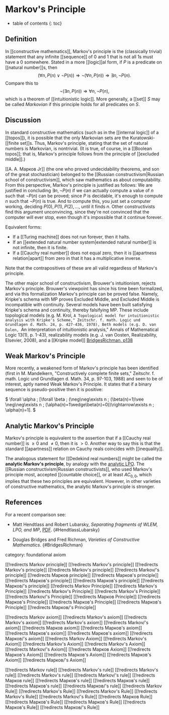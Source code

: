 
# Markov\'s Principle
* table of contents
{: toc}

## Definition

In [[constructive mathematics]], Markov\'s principle is the (classically trivial) statement that any infinite [[sequence]] of $0$ and $1$ that is not all $1$s must have a $0$ somewhere.  Stated in a more [[logic]]al form, if $P$ is a predicate on [[natural number]]s, then
$$ (\forall n, P(n) \vee \neg{P(n)}) \Rightarrow \neg(\forall n, P(n)) \Rightarrow \exists n, \neg{P(n)} .$$
Compare this to
$$ \neg(\exists n, P(n)) \Rightarrow \forall n, \neg{P(n)} ,$$
which is a theorem of [[intuitionistic logic]].
More generally, a [[set]] $S$ may be called _Markovian_ if this principle holds for all predicates on $S$.


## Discussion

In standard constructive mathematics (such as in the [[internal logic]] of a [[topos]]), it is possible that the only Markovian sets are the Kuratowski-[[finite set]]s.  Thus, Markov\'s principle, stating that the set of natural numbers is Markovian, is nontrivial.  (It is true, of course, in a [[Boolean topos]]; that is, Markov\'s principle follows from the principle of [[excluded middle]].)

[[А. А. Марков Jr]] (the one who proved undecidability theorems, and son of the great stochastician) belonged to the [[Russian constructivism|Russian school of constructivism]], which saw mathematics as about computability.  From this perspective, Markov\'s principle is justified as follows:  We are justified in concluding $\exists n, \neg{P(n)}$ if we can actually compute a value of $n$ such that $\neg{P(n)}$ can be proved; since $P$ is decidable, it\'s enough to compute $n$ such that $\neg{P(n)}$ is true.  And to compute this, you just set a computer working, deciding $P(0), P(1), P(2), \ldots$, until it finds $n$.  Other constructivists find this argument unconvincing, since they\'re not convinced that the computer will ever stop, even though it\'s impossible that it continue forever.

Equivalent forms:

*  If a [[Turing machine]] does not run forever, then it halts.
*  If an [[extended natural number system|extended natural number]] is not infinite, then it is finite.
*  If a [[Cauchy real number]] does not equal zero, then it is [[apartness relation|apart]] from zero in that it has a multiplicative inverse.

Note that the contrapositives of these are all valid regardless of Markov\'s principle.

The other major school of constructivism, Brouwer\'s intuitionism, rejects Markov\'s principle. Brouwer\'s viewpoint has since his time been formalized, and via this formalization Markov\'s principle can be proved false. Namely, Kripke\'s schema with MP proves Excluded Middle, and Excluded Middle is incompatible with continuity. Several models have been built satisfying Kripke\'s schema and continuity, thereby falsifying MP. These include topological models (e.g. M. Krol, ``A Topological model for intuitionistic analysis with Kripke's
Scheme," Zeitschr. f. math. Logic und Grundlagen d. Math. 24, p. 427-436, 1978), Beth models (e.g. D. van Dalen, ``An interpretation of intuitionistic analysis," Annals of Mathematical Logic 13(1), p. 1-43), realizability models (e.g. J. van Oosten, Realizability, Elsevier, 2008), and a [[Kripke model]] [BridgesRichman, p138](#BridgesRichman)


## Weak Markov\'s Principle

More recently, a weakened form of Markov\'s principle has been identified (first in M. Mandelkern, "Constructively complete finite sets," Zeitschr. f. math. Logic und Grundlagen d. Math. 34, p. 97-103, 1988) and seen to be of interest, aptly named Weak Markov\'s Principle. It states that if a binary sequence is pseudo-positive then it is positive:

$
\forall \alpha \; [\forall \beta \; (\neg\neg\exists n \; (\beta(n)=1)\vee \neg\neg\exists n \; (\alpha(n)=1\wedge\beta(n)=0))\rightarrow\exists n \; \alpha(n)=1].
$


## Analytic Markov\'s Principle

Markov\'s principle is equivalent to the assertion that if a [[Cauchy real number]] is $\ge 0$ and $\neq 0$, then it is $\gt 0$.  Another way to say this is that the standard [[apartness]] relation on Cauchy reals coincides with [[inequality]].

The analogous statement for [[Dedekind real numbers]] might be called the **analytic Markov\'s principle**, by analogy with the [analytic LPO](principle+of+omniscience#analytic).  The [[Russian constructivism|Russian constructivists]], who used Markov\'s principle most, accepted [[countable choice]], or at least $AC_{0,0}$, which implies that these two principles are equivalent.  However, in other varieties of constructive mathematics, the analytic Markov\'s principle is stronger.


## References

For a recent comparison see:

* Matt Hendtlass and Robert Lubarsky, _Separating fragments of WLEM, LPO, and MP_, [PDF](http://math.fau.edu/lubarsky/Separating%20LLPO.pdf).
  {#HendtlassLubarsky}

* Douglas Bridges and Fred Richman, _Varieties of Constructive Mathematics_.
  {#BridgesRichman}


category: foundational axiom

[[!redirects Markov principle]]
[[!redirects Markov's principle]]
[[!redirects Markov's principle]]
[[!redirects Markov\'s principle]]
[[!redirects Markov/'s principle]]
[[!redirects Марков principle]]
[[!redirects Марков's principle]]
[[!redirects Марков's principle]]
[[!redirects Марков\'s principle]]
[[!redirects Марков/'s principle]]
[[!redirects Markov Principle]]
[[!redirects Markov's Principle]]
[[!redirects Markov's Principle]]
[[!redirects Markov\'s Principle]]
[[!redirects Markov/'s Principle]]
[[!redirects Марков Principle]]
[[!redirects Марков's Principle]]
[[!redirects Марков's Principle]]
[[!redirects Марков\'s Principle]]
[[!redirects Марков/'s Principle]]

[[!redirects Markov axiom]]
[[!redirects Markov's axiom]]
[[!redirects Markov's axiom]]
[[!redirects Markov\'s axiom]]
[[!redirects Markov/'s axiom]]
[[!redirects Марков axiom]]
[[!redirects Марков's axiom]]
[[!redirects Марков's axiom]]
[[!redirects Марков\'s axiom]]
[[!redirects Марков/'s axiom]]
[[!redirects Markov Axiom]]
[[!redirects Markov's Axiom]]
[[!redirects Markov's Axiom]]
[[!redirects Markov\'s Axiom]]
[[!redirects Markov/'s Axiom]]
[[!redirects Марков Axiom]]
[[!redirects Марков's Axiom]]
[[!redirects Марков's Axiom]]
[[!redirects Марков\'s Axiom]]
[[!redirects Марков/'s Axiom]]

[[!redirects Markov rule]]
[[!redirects Markov's rule]]
[[!redirects Markov's rule]]
[[!redirects Markov\'s rule]]
[[!redirects Markov/'s rule]]
[[!redirects Марков rule]]
[[!redirects Марков's rule]]
[[!redirects Марков's rule]]
[[!redirects Марков\'s rule]]
[[!redirects Марков/'s rule]]
[[!redirects Markov Rule]]
[[!redirects Markov's Rule]]
[[!redirects Markov's Rule]]
[[!redirects Markov\'s Rule]]
[[!redirects Markov/'s Rule]]
[[!redirects Марков Rule]]
[[!redirects Марков's Rule]]
[[!redirects Марков's Rule]]
[[!redirects Марков\'s Rule]]
[[!redirects Марков/'s Rule]]
